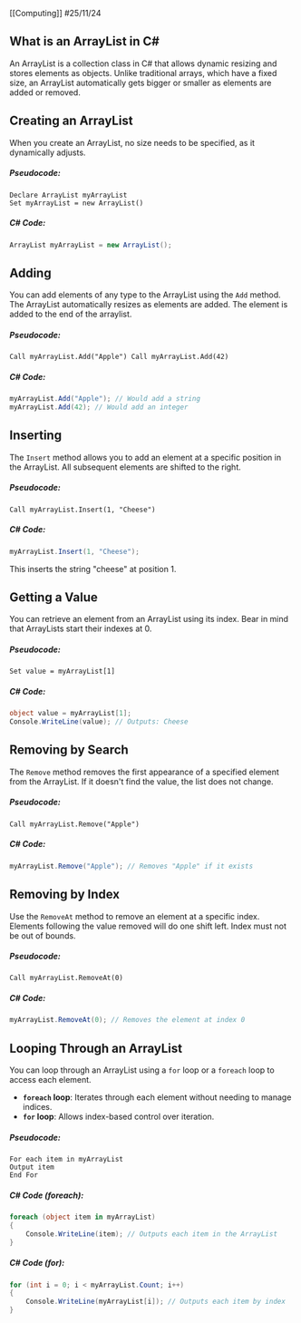 [[Computing]]
#25/11/24

## What is an ArrayList in C\#
An ArrayList is a collection class in C# that allows dynamic resizing and stores elements as objects. Unlike traditional arrays, which have a fixed size, an ArrayList automatically gets bigger or smaller as elements are added or removed. 
## Creating an ArrayList
When you create an ArrayList, no size needs to be specified, as it dynamically adjusts.
##### Pseudocode:
```
Declare ArrayList myArrayList 
Set myArrayList = new ArrayList()
```
##### C# Code:
```csharp
ArrayList myArrayList = new ArrayList();
```
## Adding
You can add elements of any type to the ArrayList using the `Add` method. The ArrayList automatically resizes as elements are added. The element is added to the end of the arraylist.
##### Pseudocode:
```
Call myArrayList.Add("Apple") Call myArrayList.Add(42)
```
##### C# Code:
```csharp
myArrayList.Add("Apple"); // Would add a string 
myArrayList.Add(42); // Would add an integer
```
## Inserting
The `Insert` method allows you to add an element at a specific position in the ArrayList. All subsequent elements are shifted to the right.
##### Pseudocode:
```
Call myArrayList.Insert(1, "Cheese")
```
##### C# Code:
```csharp
myArrayList.Insert(1, "Cheese");
```
This inserts the string "cheese" at position 1.
## Getting a Value
You can retrieve an element from an ArrayList using its index. Bear in mind that ArrayLists start their indexes at 0.
##### Pseudocode:
```
Set value = myArrayList[1]
```
##### C# Code:
```csharp
object value = myArrayList[1];
Console.WriteLine(value); // Outputs: Cheese
```
## Removing by Search
The `Remove` method removes the first appearance of a specified element from the ArrayList.
If it doesn't find the value, the list does not change.
##### Pseudocode:
```
Call myArrayList.Remove("Apple")
```
##### C# Code:
```csharp
myArrayList.Remove("Apple"); // Removes "Apple" if it exists
```
## Removing by Index
Use the `RemoveAt` method to remove an element at a specific index. Elements following the value removed will do one shift left. Index must not be out of bounds.
##### Pseudocode:
```
Call myArrayList.RemoveAt(0)
```
##### C# Code:
```csharp
myArrayList.RemoveAt(0); // Removes the element at index 0
```
## Looping Through an ArrayList
You can loop through an ArrayList using a `for` loop or a `foreach` loop to access each element.
- **`foreach` loop**: Iterates through each element without needing to manage indices.
- **`for` loop**: Allows index-based control over iteration.
##### Pseudocode:
```
For each item in myArrayList 
Output item 
End For
```
##### C# Code (foreach):
```csharp
foreach (object item in myArrayList) 
{ 
	Console.WriteLine(item); // Outputs each item in the ArrayList 
}
```
##### C# Code (for):
```csharp
for (int i = 0; i < myArrayList.Count; i++) 
{ 
	Console.WriteLine(myArrayList[i]); // Outputs each item by index 
}
```